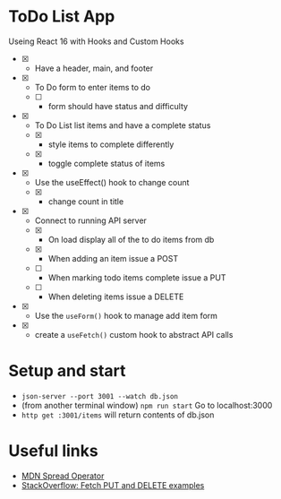 # ToDo List App
Useing React 16 with Hooks and Custom Hooks

- [x] - Have a header, main, and footer
- [x] - To Do form to enter items to do
  - [ ] - form should have status and difficulty
- [x] - To Do List list items and have a complete status
  - [x] - style items to complete differently
  - [x] - toggle complete status of items
- [x] - Use the useEffect() hook to change count
  - [x] - change count in title
- [x] - Connect to running API server
  - [x] - On load display all of the to do items from db
  - [x] - When adding an item issue a POST
  - [ ] - When marking todo items complete issue a PUT
  - [ ] - When deleting items issue a DELETE
- [x] - Use the `useForm()` hook to manage add item form
- [x] - create a `useFetch()` custom hook to abstract API calls


# Setup and start

- `json-server --port 3001 --watch db.json`
- (from another terminal window) `npm run start` Go to localhost:3000
- `http get :3001/items` will return contents of db.json


# Useful links

- [MDN Spread Operator](https://developer.mozilla.org/en-US/docs/Web/JavaScript/Reference/Operators/Spread_syntax)
- [StackOverflow: Fetch PUT and DELETE examples](https://stackoverflow.com/questions/40284338/javascript-fetch-delete-and-put-requests)